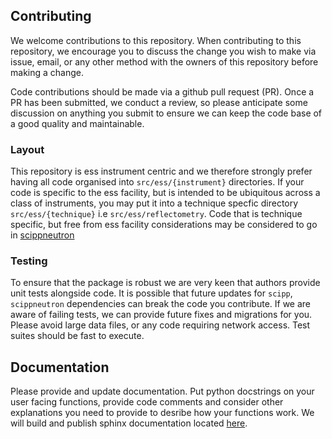 ## Contributing

We welcome contributions to this repository. When contributing to this repository, we encourage you to discuss the change you wish to make via issue, email, or any other method with the owners of this repository before making a change.

Code contributions should be made via a github pull request (PR). Once a PR has been submitted, we conduct a review, so please anticipate some discussion on anything you submit to ensure we can keep the code base of a good quality and maintainable.

### Layout

This repository is ess instrument centric and we therefore strongly prefer having all code organised into `src/ess/{instrument}` directories. If your code is specific to the ess facility, but is intended to be ubiquitous across a class of instruments, you may put it into a technique specfic directory `src/ess/{technique}` i.e `src/ess/reflectometry`. Code that is technique specific, but free from ess facility considerations may be considered to go in [scippneutron](https://github.com/scipp/scippneutron)

### Testing

To ensure that the package is robust we are very keen that authors provide unit tests alongside code. It is possible that future updates for `scipp`, `scippneutron` dependencies can break the code you contribute. If we are aware of failing tests, we can provide future fixes and migrations for you. Please avoid large data files, or any code requiring network access. Test suites should be fast to execute.

## Documentation

Please provide and update documentation. Put python docstrings on your user facing functions, provide code comments and consider other explanations you need to provide to desribe how your functions work. We will build and publish sphinx documentation located [here](https://github.com/scipp/ess/tree/main/docs).
